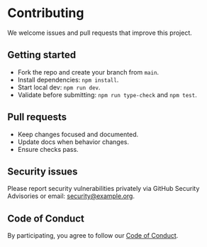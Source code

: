 # Contributing

We welcome issues and pull requests that improve this project.

## Getting started
- Fork the repo and create your branch from `main`.
- Install dependencies: `npm install`.
- Start local dev: `npm run dev`.
- Validate before submitting: `npm run type-check` and `npm test`.

## Pull requests
- Keep changes focused and documented.
- Update docs when behavior changes.
- Ensure checks pass.

## Security issues
Please report security vulnerabilities privately via GitHub Security Advisories or email: security@example.org.

## Code of Conduct
By participating, you agree to follow our [Code of Conduct](./CODE_OF_CONDUCT.md).
